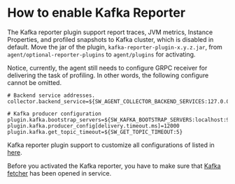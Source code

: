# How to enable Kafka Reporter

The Kafka reporter plugin support report traces, JVM metrics, Instance Properties, and profiled snapshots to Kafka cluster, which is disabled in default. Move the jar of the plugin, `kafka-reporter-plugin-x.y.z.jar`, from `agent/optional-reporter-plugins` to `agent/plugins` for activating.

Notice, currently, the agent still needs to configure GRPC receiver for delivering the task of profiling. In other words, the following configure cannot be omitted.

```properties
# Backend service addresses.
collector.backend_service=${SW_AGENT_COLLECTOR_BACKEND_SERVICES:127.0.0.1:11800}

# Kafka producer configuration
plugin.kafka.bootstrap_servers=${SW_KAFKA_BOOTSTRAP_SERVERS:localhost:9092}
plugin.kafka.producer_config[delivery.timeout.ms]=12000
plugin.kafka.get_topic_timeout=${SW_GET_TOPIC_TIMEOUT:5}
```

Kafka reporter plugin support to customize all configurations of listed in [here](http://kafka.apache.org/24/documentation.html#producerconfigs).

Before you activated the Kafka reporter, you have to make sure that [Kafka fetcher](../../backend/backend-fetcher.md#kafka-fetcher) has been opened in service.
